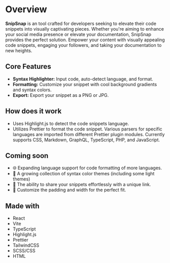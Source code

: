 # Overview

**SnipSnap** is an tool crafted for developers seeking to elevate their code snippets into visually captivating pieces. Whether you're aiming to enhance your social media presence or elevate your documentation, SnipSnap provides the perfect solution. Empower your content with visually appealing code snippets, engaging your followers, and taking your documentation to new heights.

## Core Features

- **Syntax Highlighter:** Input code, auto-detect language, and format.
- **Formatting:** Customize your snippet with cool background gradients and syntax colors.
- **Export:** Export your snippet as a PNG or JPG.

## How does it work

- Uses Highlight.js to detect the code snippets language.
- Utilizes Prettier to format the code snippet. Various parsers for specific languages are imported from different Prettier plugin modules. Currently supports CSS, Markdown, GraphQL, TypeScript, PHP, and JavaScript.

## Coming soon

- 🌐 Expanding language support for code formatting of more languages.
- 🎨 A growing collection of syntax color themes (including some light themes)
- 🔗 The ability to share your snippets effortlessly with a unique link.
- 📐 Customize the padding and width for the perfect fit.

## Made with

- React
- Vite
- TypeScript
- Highlight.js
- Prettier
- TailwindCSS
- SCSS/CSS
- HTML
